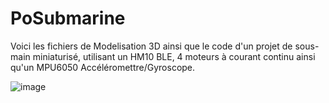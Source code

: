 # PoSubmarine
Voici les fichiers de Modelisation 3D ainsi que le code d'un projet de sous-main miniaturisé, utilisant un HM10 BLE, 4 moteurs à courant continu ainsi qu'un MPU6050 Accéléromettre/Gyroscope.

![image](https://github.com/user-attachments/assets/027971ff-5381-4984-a3c7-f648c30ecc6b)
